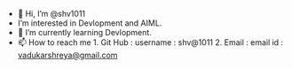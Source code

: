 - 👋 Hi, I’m @shv1011
-  I’m interested in Devlopment and AIML.
- 🌱 I’m currently learning Devlopment.
- 📫 How to reach me
            1.  Git Hub : 
                      username : shv@1011
            2.  Email :
                      email id : vadukarshreya@gmail.com

